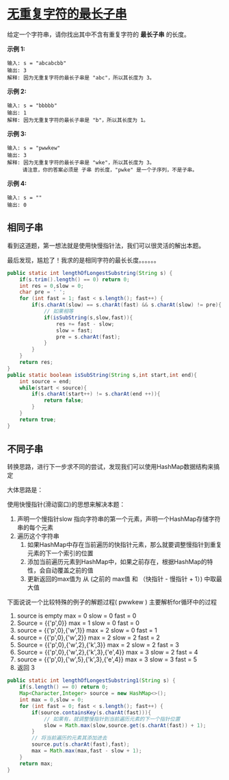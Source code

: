 # [无重复字符的最长子串](https://leetcode-cn.com/problems/longest-substring-without-repeating-characters/)

给定一个字符串，请你找出其中不含有重复字符的 **最长子串** 的长度。

 

**示例 1:**

```
输入: s = "abcabcbb"
输出: 3 
解释: 因为无重复字符的最长子串是 "abc"，所以其长度为 3。
```

**示例 2:**

```
输入: s = "bbbbb"
输出: 1
解释: 因为无重复字符的最长子串是 "b"，所以其长度为 1。
```

**示例 3:**

```
输入: s = "pwwkew"
输出: 3
解释: 因为无重复字符的最长子串是 "wke"，所以其长度为 3。
     请注意，你的答案必须是 子串 的长度，"pwke" 是一个子序列，不是子串。
```

**示例 4:**

```
输入: s = ""
输出: 0
```



## 相同子串

看到这道题，第一想法就是使用快慢指针法，我们可以很灵活的解出本题。

最后发现，尴尬了！我求的是相同字符的最长长度。。。。。。

```java
public static int lengthOfLongestSubstring(String s) {
    if(s.trim().length() == 0) return 0;
    int res = 0,slow = 0;
    char pre = ' ';
    for (int fast = 1; fast < s.length(); fast++) {
        if(s.charAt(slow) == s.charAt(fast) && s.charAt(slow) != pre){
            // 如果相等
            if(isSubString(s,slow,fast)){
                res += fast - slow;
                slow = fast;
                pre = s.charAt(fast);
            }
        }
    }
    return res;
}
public static boolean isSubString(String s,int start,int end){
    int source = end;
    while(start < source){
        if(s.charAt(start++) != s.charAt(end ++)){
            return false;
        }
    }
    return true;
}
```

## 不同子串

转换思路，进行下一步求不同的尝试，发现我们可以使用HashMap数据结构来搞定

大体思路是：

使用快慢指针(滑动窗口)的思想来解决本题：

1. 声明一个慢指针slow 指向字符串的第一个元素，声明一个HashMap存储字符串的每个元素
2. 遍历这个字符串
   1. 如果HashMap中存在当前遍历的快指针元素，那么就要调整慢指针到重复元素的下一个索引的位置
   2. 添加当前遍历元素到HashMap中，如果之前存在，根据HashMap的特性，会自动覆盖之前的值
   3. 更新返回的max值为 从 (之前的 max值 和 （快指针 - 慢指针 + 1）) 中取最大值

下面说说一个比较特殊的例子的解题过程( pwwkew ) 主要解析for循环中的过程

1. source is empty max = 0 slow = 0 fast = 0  
2.  Source = {{'p',0}}  max = 1 slow = 0 fast = 0
3. source = {{'p',0},{'w',1}} max = 2 slow = 0 fast = 1
4. source = {{'p',0},{'w',2}} max = 2 slow = 2 fast = 2
5. Source = {{'p',0},{'w',2},{'k',3}} max = 2 slow = 2 fast = 3
6. Source = {{'p',0},{'w',2},{'k',3},{'e',4}} max = 3 slow = 2 fast = 4
7. source =  {{'p',0},{'w',5},{'k',3},{'e',4}} max = 3 slow = 3 fast = 5
8. 返回 3

```java
public static int lengthOfLongestSubstring1(String s) {
    if(s.length() == 0) return 0;
    Map<Character,Integer> source = new HashMap<>();
    int max = 0,slow = 0;
    for (int fast = 0; fast < s.length(); fast++) {
        if(source.containsKey(s.charAt(fast))){
            // 如果有，就调整慢指针到当前遍历元素的下一个指针位置
            slow = Math.max(slow,source.get(s.charAt(fast)) + 1);
        }
        // 将当前遍历的元素其添加进去
        source.put(s.charAt(fast),fast);
        max = Math.max(max,fast - slow + 1);
    }
    return max;
}
```



